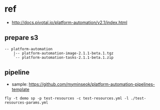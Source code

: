 # ref
- http://docs.pivotal.io/platform-automation/v2.1/index.html

## prepare s3

```
-- platform-automation
    |-- platform-automation-image-2.1.1-beta.1.tgz
    `-- platform-automation-tasks-2.1.1-beta.1.zip

```

## pipeline
- sample: https://github.com/myminseok/platform-automation-pipelines-template
```
fly -t demo sp -p test-resources -c test-resources.yml -l ./test-resources-params.yml

```

